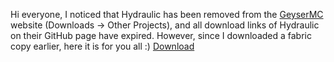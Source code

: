Hi everyone, I noticed that Hydraulic has been removed from the <a href=https://www.geysermc.org/>GeyserMC</a> website (Downloads -> Other Projects), and all download links of Hydraulic on their GitHub page have expired. However, since I downloaded a fabric copy earlier, here it is for you all :)
<a href=https://raw.githubusercontent.com/Maxpro131/GeyserMC-Hydraulic/refs/heads/main/hydraulic-fabric.jar>Download
